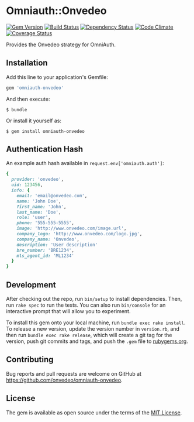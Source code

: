 # Omniauth::Onvedeo
[![Gem Version](https://badge.fury.io/rb/omniauth-onvedeo.svg)](http://badge.fury.io/rb/omniauth-onvedeo)
[![Build Status](https://travis-ci.org/onvedeo/omniauth-onvedeo.svg?branch=master)](https://travis-ci.org/onvedeo/omniauth-onvedeo)
[![Dependency Status](https://gemnasium.com/onvedeo/omniauth-onvedeo.svg)](https://gemnasium.com/onvedeo/omniauth-onvedeo)
[![Code Climate](https://codeclimate.com/github/onvedeo/omniauth-onvedeo/badges/gpa.svg)](https://codeclimate.com/github/onvedeo/omniauth-onvedeo)
[![Coverage Status](https://coveralls.io/repos/onvedeo/omniauth-onvedeo/badge.svg?branch=master&service=github)](https://coveralls.io/github/onvedeo/omniauth-onvedeo?branch=master)

Provides the Onvedeo strategy for OmniAuth.

## Installation

Add this line to your application's Gemfile:

```ruby
gem 'omniauth-onvedeo'
```

And then execute:

    $ bundle

Or install it yourself as:

    $ gem install omniauth-onvedeo

## Authentication Hash

An example auth hash available in `request.env['omniauth.auth']`:
```rb
{
  provider: 'onvedeo',
  uid: 123456,
  info: {
    email: 'email@onvedeo.com',
    name: 'John Doe',
    first_name: 'John',
    last_name: 'Doe',
    role: 'user',
    phone: '555-555-5555',
    image: 'http://www.onvedeo.com/image.url',
    company_logo: 'http://www.onvedeo.com/logo.jpg',
    company_name: 'Onvedeo',
    description: 'User description'
    bre_number: 'BRE1234',
    mls_agent_id: 'ML1234'
  }
}
```

## Development

After checking out the repo, run `bin/setup` to install dependencies. Then, run `rake spec` to run the tests. You can also run `bin/console` for an interactive prompt that will allow you to experiment.

To install this gem onto your local machine, run `bundle exec rake install`. To release a new version, update the version number in `version.rb`, and then run `bundle exec rake release`, which will create a git tag for the version, push git commits and tags, and push the `.gem` file to [rubygems.org](https://rubygems.org).

## Contributing

Bug reports and pull requests are welcome on GitHub at https://github.com/onvedeo/omniauth-onvedeo.


## License

The gem is available as open source under the terms of the [MIT License](http://opensource.org/licenses/MIT).

